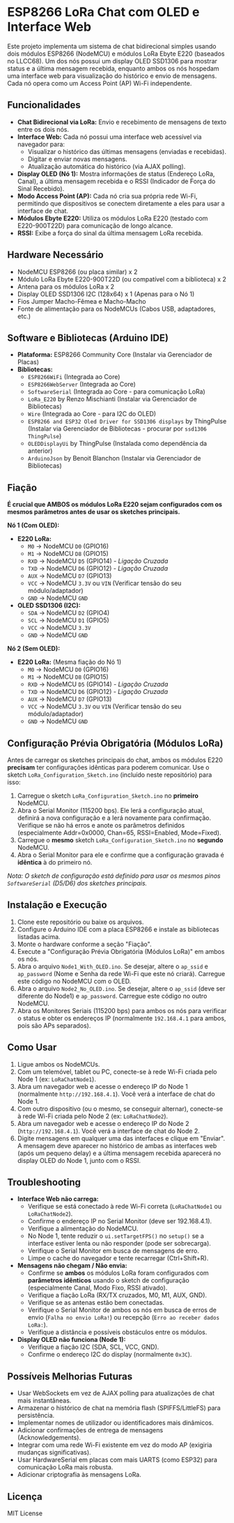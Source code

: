 # ESP8266 LoRa Chat com OLED e Interface Web

Este projeto implementa um sistema de chat bidirecional simples usando dois módulos ESP8266 (NodeMCU) e módulos LoRa Ebyte E220 (baseados no LLCC68). Um dos nós possui um display OLED SSD1306 para mostrar status e a última mensagem recebida, enquanto ambos os nós hospedam uma interface web para visualização do histórico e envio de mensagens. Cada nó opera como um Access Point (AP) Wi-Fi independente.

## Funcionalidades

* **Chat Bidirecional via LoRa:** Envio e recebimento de mensagens de texto entre os dois nós.
* **Interface Web:** Cada nó possui uma interface web acessível via navegador para:
    * Visualizar o histórico das últimas mensagens (enviadas e recebidas).
    * Digitar e enviar novas mensagens.
    * Atualização automática do histórico (via AJAX polling).
* **Display OLED (Nó 1):** Mostra informações de status (Endereço LoRa, Canal), a última mensagem recebida e o RSSI (Indicador de Força do Sinal Recebido).
* **Modo Access Point (AP):** Cada nó cria sua própria rede Wi-Fi, permitindo que dispositivos se conectem diretamente a eles para usar a interface de chat.
* **Módulos Ebyte E220:** Utiliza os módulos LoRa E220 (testado com E220-900T22D) para comunicação de longo alcance.
* **RSSI:** Exibe a força do sinal da última mensagem LoRa recebida.

## Hardware Necessário

* NodeMCU ESP8266 (ou placa similar) x 2
* Módulo LoRa Ebyte E220-900T22D (ou compatível com a biblioteca) x 2
* Antena para os módulos LoRa x 2
* Display OLED SSD1306 I2C (128x64) x 1 (Apenas para o Nó 1)
* Fios Jumper Macho-Fêmea e Macho-Macho
* Fonte de alimentação para os NodeMCUs (Cabos USB, adaptadores, etc.)

## Software e Bibliotecas (Arduino IDE)

* **Plataforma:** ESP8266 Community Core (Instalar via Gerenciador de Placas)
* **Bibliotecas:**
    * `ESP8266WiFi` (Integrada ao Core)
    * `ESP8266WebServer` (Integrada ao Core)
    * `SoftwareSerial` (Integrada ao Core - para comunicação LoRa)
    * `LoRa_E220` by Renzo Mischianti (Instalar via Gerenciador de Bibliotecas)
    * `Wire` (Integrada ao Core - para I2C do OLED)
    * `ESP8266 and ESP32 Oled Driver for SSD1306 displays` by ThingPulse (Instalar via Gerenciador de Bibliotecas - procurar por `ssd1306 ThingPulse`)
    * `OLEDDisplayUi` by ThingPulse (Instalada como dependência da anterior)
    * `ArduinoJson` by Benoit Blanchon (Instalar via Gerenciador de Bibliotecas)

## Fiação

**É crucial que AMBOS os módulos LoRa E220 sejam configurados com os mesmos parâmetros antes de usar os sketches principais.**

**Nó 1 (Com OLED):**

* **E220 LoRa:**
    * `M0`  -> NodeMCU `D0` (GPIO16)
    * `M1`  -> NodeMCU `D8` (GPIO15)
    * `RXD` -> NodeMCU `D5` (GPIO14) - *Ligação Cruzada*
    * `TXD` -> NodeMCU `D6` (GPIO12) - *Ligação Cruzada*
    * `AUX` -> NodeMCU `D7` (GPIO13)
    * `VCC` -> NodeMCU `3.3V` ou `VIN` (Verificar tensão do seu módulo/adaptador)
    * `GND` -> NodeMCU `GND`
* **OLED SSD1306 (I2C):**
    * `SDA` -> NodeMCU `D2` (GPIO4)
    * `SCL` -> NodeMCU `D1` (GPIO5)
    * `VCC` -> NodeMCU `3.3V`
    * `GND` -> NodeMCU `GND`

**Nó 2 (Sem OLED):**

* **E220 LoRa:** (Mesma fiação do Nó 1)
    * `M0`  -> NodeMCU `D0` (GPIO16)
    * `M1`  -> NodeMCU `D8` (GPIO15)
    * `RXD` -> NodeMCU `D5` (GPIO14) - *Ligação Cruzada*
    * `TXD` -> NodeMCU `D6` (GPIO12) - *Ligação Cruzada*
    * `AUX` -> NodeMCU `D7` (GPIO13)
    * `VCC` -> NodeMCU `3.3V` ou `VIN` (Verificar tensão do seu módulo/adaptador)
    * `GND` -> NodeMCU `GND`

## Configuração Prévia Obrigatória (Módulos LoRa)

Antes de carregar os sketches principais do chat, ambos os módulos E220 **precisam** ter configurações idênticas para poderem comunicar. Use o sketch `LoRa_Configuration_Sketch.ino` (incluído neste repositório) para isso:

1.  Carregue o sketch `LoRa_Configuration_Sketch.ino` no **primeiro** NodeMCU.
2.  Abra o Serial Monitor (115200 bps). Ele lerá a configuração atual, definirá a nova configuração e a lerá novamente para confirmação. Verifique se não há erros e anote os parâmetros definidos (especialmente Addr=0x0000, Chan=65, RSSI=Enabled, Mode=Fixed).
3.  Carregue o **mesmo** sketch `LoRa_Configuration_Sketch.ino` no **segundo** NodeMCU.
4.  Abra o Serial Monitor para ele e confirme que a configuração gravada é **idêntica** à do primeiro nó.

*Nota: O sketch de configuração está definido para usar os mesmos pinos `SoftwareSerial` (D5/D6) dos sketches principais.*

## Instalação e Execução

1.  Clone este repositório ou baixe os arquivos.
2.  Configure o Arduino IDE com a placa ESP8266 e instale as bibliotecas listadas acima.
3.  Monte o hardware conforme a seção "Fiação".
4.  Execute a "Configuração Prévia Obrigatória (Módulos LoRa)" em ambos os nós.
5.  Abra o arquivo `Node1_With_OLED.ino`. Se desejar, altere o `ap_ssid` e `ap_password` (Nome e Senha da rede Wi-Fi que este nó criará). Carregue este código no NodeMCU com o OLED.
6.  Abra o arquivo `Node2_No_OLED.ino`. Se desejar, altere o `ap_ssid` (deve ser diferente do Node1) e `ap_password`. Carregue este código no outro NodeMCU.
7.  Abra os Monitores Seriais (115200 bps) para ambos os nós para verificar o status e obter os endereços IP (normalmente `192.168.4.1` para ambos, pois são APs separados).

## Como Usar

1.  Ligue ambos os NodeMCUs.
2.  Com um telemóvel, tablet ou PC, conecte-se à rede Wi-Fi criada pelo Node 1 (ex: `LoRaChatNode1`).
3.  Abra um navegador web e acesse o endereço IP do Node 1 (normalmente `http://192.168.4.1`). Você verá a interface de chat do Node 1.
4.  Com outro dispositivo (ou o mesmo, se conseguir alternar), conecte-se à rede Wi-Fi criada pelo Node 2 (ex: `LoRaChatNode2`).
5.  Abra um navegador web e acesse o endereço IP do Node 2 (`http://192.168.4.1`). Você verá a interface de chat do Node 2.
6.  Digite mensagens em qualquer uma das interfaces e clique em "Enviar". A mensagem deve aparecer no histórico de ambas as interfaces web (após um pequeno delay) e a última mensagem recebida aparecerá no display OLED do Node 1, junto com o RSSI.

## Troubleshooting

* **Interface Web não carrega:**
    * Verifique se está conectado à rede Wi-Fi correta (`LoRaChatNode1` ou `LoRaChatNode2`).
    * Confirme o endereço IP no Serial Monitor (deve ser 192.168.4.1).
    * Verifique a alimentação do NodeMCU.
    * No Node 1, tente reduzir o `ui.setTargetFPS()` no `setup()` se a interface estiver lenta ou não responder (pode ser sobrecarga).
    * Verifique o Serial Monitor em busca de mensagens de erro.
    * Limpe o cache do navegador e tente recarregar (Ctrl+Shift+R).
* **Mensagens não chegam / Não envia:**
    * Confirme se **ambos** os módulos LoRa foram configurados com **parâmetros idênticos** usando o sketch de configuração (especialmente Canal, Modo Fixo, RSSI ativado).
    * Verifique a fiação LoRa (RX/TX cruzados, M0, M1, AUX, GND).
    * Verifique se as antenas estão bem conectadas.
    * Verifique o Serial Monitor de ambos os nós em busca de erros de envio (`Falha no envio LoRa!`) ou recepção (`Erro ao receber dados LoRa:`).
    * Verifique a distância e possíveis obstáculos entre os módulos.
* **Display OLED não funciona (Node 1):**
    * Verifique a fiação I2C (SDA, SCL, VCC, GND).
    * Confirme o endereço I2C do display (normalmente `0x3C`).

## Possíveis Melhorias Futuras

* Usar WebSockets em vez de AJAX polling para atualizações de chat mais instantâneas.
* Armazenar o histórico de chat na memória flash (SPIFFS/LittleFS) para persistência.
* Implementar nomes de utilizador ou identificadores mais dinâmicos.
* Adicionar confirmações de entrega de mensagens (Acknowledgements).
* Integrar com uma rede Wi-Fi existente em vez do modo AP (exigiria mudanças significativas).
* Usar HardwareSerial em placas com mais UARTS (como ESP32) para comunicação LoRa mais robusta.
* Adicionar criptografia às mensagens LoRa.

## Licença

MIT License
